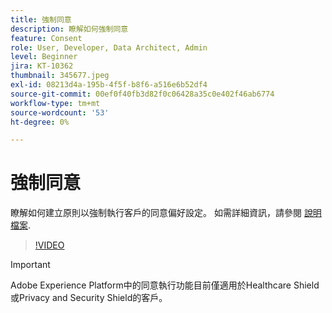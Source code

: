 ```yaml
---
title: 強制同意
description: 瞭解如何強制同意
feature: Consent
role: User, Developer, Data Architect, Admin
level: Beginner
jira: KT-10362
thumbnail: 345677.jpeg
exl-id: 08213d4a-195b-4f5f-b8f6-a516e6b52df4
source-git-commit: 00ef0f40fb3d82f0c06428a35c0e402f46ab6774
workflow-type: tm+mt
source-wordcount: '53'
ht-degree: 0%

---
```


# 強制同意

瞭解如何建立原則以強制執行客戶的同意偏好設定。 如需詳細資訊，請參閱 [說明檔案](https://experienceleague.adobe.com/docs/experience-platform/data-governance/enforcement/auto-enforcement.html).

>[!VIDEO](https://video.tv.adobe.com/v/345677?learn=on)

>[!IMPORTANT]
>
> Adobe Experience Platform中的同意執行功能目前僅適用於Healthcare Shield或Privacy and Security Shield的客戶。
